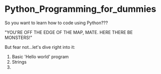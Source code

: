 # Python_Programming_for_dummies
So you want to learn how to code using Python???

"YOU'RE OFF THE EDGE OF THE MAP, MATE. HERE THERE BE MONSTERS!"

But fear not...let's dive right into it:

1. Basic 'Hello world' program
2. Strings
3. 

